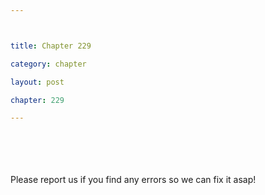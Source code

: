 ```yaml
---



title: Chapter 229

category: chapter

layout: post

chapter: 229

---
```




<br><br><br><br>
Please report us if you find any errors so we can fix it asap!